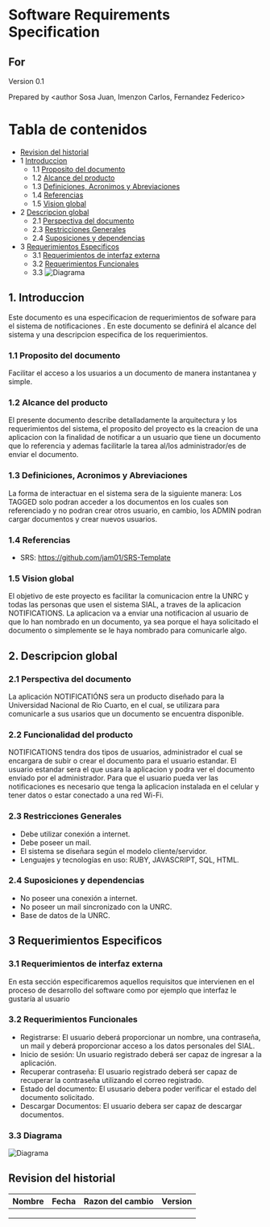 # Software Requirements Specification
## For <notifications>

Version 0.1

Prepared by <author Sosa Juan, Imenzon Carlos, Fernandez Federico>

<organization>  
	
<date created> 

Tabla de contenidos
=================
* [Revision del historial](#revision-del-historial)
* 1 [Introduccion](#1-introduccion)
  * 1.1 [Proposito del documento](#11-Proposito-del-documento)
  * 1.2 [Alcance del producto](#12-Alcance-del-producto)
  * 1.3 [Definiciones, Acronimos y Abreviaciones](#13-definiciones-acronimos-y-abreviaciones)
  * 1.4 [Referencias](#14-referencias) 
  * 1.5 [Vision global](#15-vision-global)
* 2 [Descripcion global](#2-descripcion-global)
  * 2.1 [Perspectiva del documento](#21-perspectiva-del-producto)
  * 2.3 [Restricciones Generales](#23-restricciones-generales)
  * 2.4 [Suposiciones y dependencias](#24-suposiciones-y-dependencias)
* 3 [Requerimientos Especificos](#3-requerimientos-especificos) 
  * 3.1 [Requerimientos de interfaz externa](#31-requerimientos-de-interfaz-externa)
  * 3.2 [Requerimientos Funcionales](#32-requerimientos-Funcionales)
  * 3.3 ![Diagrama](/home/juanse/Imágenes/DD.png)





## 1. Introduccion
Este documento es una especificacion de requerimientos de sofware para el sistema de notificaciones . En este documento se definirá el alcance del sistema y una descripcion especifica de los requerimientos.

### 1.1 Proposito del documento
Facilitar el acceso a los usuarios a un documento de manera instantanea y simple.

### 1.2 Alcance del producto
El presente documento describe detalladamente la arquitectura y los requerimientos del sistema, el proposito del proyecto es la creacion de una aplicacion con la finalidad de notificar a un usuario que tiene un documento que lo referencia y
ademas facilitarle la tarea al/los administrador/es de enviar el documento.

### 1.3 Definiciones, Acronimos y Abreviaciones
La forma de interactuar en el sistema sera de la siguiente manera:
Los TAGGED solo podran acceder a los documentos en los cuales son referenciado y no podran crear otros usuario, en cambio, los ADMIN podran cargar documentos y crear nuevos usuarios.

### 1.4 Referencias
* SRS: https://github.com/jam01/SRS-Template

### 1.5 Vision global
El objetivo de este proyecto es facilitar la comunicacion entre la UNRC y todas las personas que usen el sistema SIAL, a traves de la aplicacion NOTIFICATIONS. La aplicacion va a enviar una notificacion al usuario de que lo han nombrado en un documento, ya sea porque el haya solicitado el documento o simplemente se le haya nombrado para comunicarle algo.

## 2. Descripcion global

### 2.1 Perspectiva del documento
La aplicación NOTIFICATIÓNS sera un producto diseñado para la Universidad Nacional de Rio Cuarto, en el cual, se utilizara para comunicarle a sus usarios que un documento se encuentra disponible. 

### 2.2 Funcionalidad del producto
NOTIFICATIONS tendra dos tipos de usuarios, administrador el cual se encargara de subir o crear el documento para el usuario estandar.
El usuario estandar sera el que usara la aplicacion y podra ver el documento enviado por el administrador. Para que el usuario pueda 
ver las notificaciones es necesario que tenga la aplicacion instalada en el celular y tener datos o estar conectado a una red Wi-Fi.

### 2.3 Restricciones Generales
* Debe utilizar conexión a internet.
* Debe poseer un mail.
* El sistema se diseñara según el modelo cliente/servidor.
* Lenguajes y tecnologías en uso: RUBY, JAVASCRIPT, SQL, HTML.

### 2.4 Suposiciones y dependencias
* No poseer una conexión a internet.
* No poseer un mail sincronizado con la UNRC.
* Base de datos de la UNRC.

## 3 Requerimientos Especificos

### 3.1 Requerimientos de interfaz externa
En esta sección especificaremos aquellos requisitos que intervienen en el proceso de desarrollo del software como por ejemplo que interfaz le gustaría al usuario

### 3.2 Requerimientos Funcionales
* Registrarse: El usuario deberá proporcionar un nombre, una contraseña, un mail y deberá
proporcionar acceso a los datos personales del SIAL.
* Inicio de sesión: Un usuario registrado deberá ser capaz de ingresar a la aplicación.
* Recuperar contraseña: El usuario registrado deberá ser capaz de recuperar la contraseña
utilizando el correo registrado.
* Estado del documento: El ususario debera poder verificar el estado del documento solicitado.
* Descargar Documentos: El usuario debera ser capaz de descargar documentos.
 
 
### 3.3 Diagrama
![Diagrama](/home/juanse/Imágenes/DD.png)





## Revision del historial
| Nombre | Fecha   | Razon del cambio    | Version   |
| -------| ------- | ------------------- | --------- |
|        |         |                     |           |
|        |         |                     |           |
|        |         |                     |           |